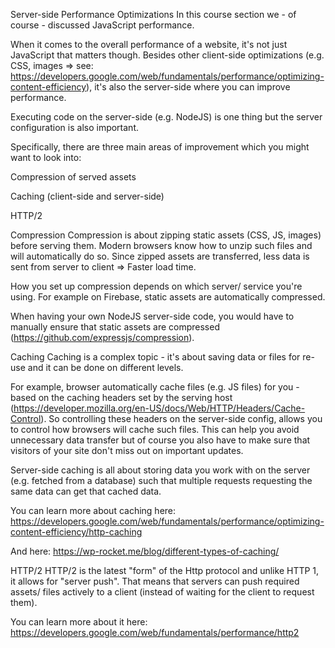 Server-side Performance Optimizations
In this course section we - of course - discussed JavaScript performance.

When it comes to the overall performance of a website, it's not just JavaScript that matters though. Besides other client-side optimizations (e.g. CSS, images => see: https://developers.google.com/web/fundamentals/performance/optimizing-content-efficiency), it's also the server-side where you can improve performance.

Executing code on the server-side (e.g. NodeJS) is one thing but the server configuration is also important.

Specifically, there are three main areas of improvement which you might want to look into:

Compression of served assets

Caching (client-side and server-side)

HTTP/2

Compression
Compression is about zipping static assets (CSS, JS, images) before serving them. Modern browsers know how to unzip such files and will automatically do so. Since zipped assets are transferred, less data is sent from server to client => Faster load time.

How you set up compression depends on which server/ service you're using. For example on Firebase, static assets are automatically compressed.

When having your own NodeJS server-side code, you would have to manually ensure that static assets are compressed (https://github.com/expressjs/compression).

Caching
Caching is a complex topic - it's about saving data or files for re-use and it can be done on different levels.

For example, browser automatically cache files (e.g. JS files) for you - based on the caching headers set by the serving host (https://developer.mozilla.org/en-US/docs/Web/HTTP/Headers/Cache-Control). So controlling these headers on the server-side config, allows you to control how browsers will cache such files. This can help you avoid unnecessary data transfer but of course you also have to make sure that visitors of your site don't miss out on important updates.

Server-side caching is all about storing data you work with on the server (e.g. fetched from a database) such that multiple requests requesting the same data can get that cached data.

You can learn more about caching here: https://developers.google.com/web/fundamentals/performance/optimizing-content-efficiency/http-caching

And here: https://wp-rocket.me/blog/different-types-of-caching/

HTTP/2
HTTP/2 is the latest "form" of the Http protocol and unlike HTTP 1, it allows for "server push". That means that servers can push required assets/ files actively to a client (instead of waiting for the client to request them).

You can learn more about it here: https://developers.google.com/web/fundamentals/performance/http2